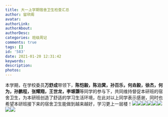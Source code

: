 ```yaml
---
title: 大一上学期宿舍卫生检查汇总
author: 留欣阁
avatar: 
authorLink: 
authorAbout: 
authorDesc: 
categories: 班级周记
comments: true
tags: []
id: '583'
date: 2021-01-20 12:31:42
keywords:
description:
photos:
---
```


本学期，在学校委员**万舒成**带领下，**陈恺毅，陈泊蓂，孙百乐，何垚毅，徐杰，何为，孙鹏程，张耀翔，王世龙，李塬灏**等同学的参与下，共同维持督促本研班的宿舍卫生，为本研班创造了舒适的学习生活环境，在此对以上同学表示感谢，同时也希望本研班接下来的宿舍卫生能做到越来越好，学习更上一层楼！![](http://www.aiupc.xyz/wp-content/uploads/2021/01/7926E45158710BA7A7190B78C93ADB95-300x225.jpg)![](http://www.aiupc.xyz/wp-content/uploads/2021/01/707381E42F10CA68A0DC0819C0539D1A-300x225.jpg)![](http://www.aiupc.xyz/wp-content/uploads/2021/01/FEEB3C540CA689175DB1B80FFBD6E464-225x300.jpg)![](http://www.aiupc.xyz/wp-content/uploads/2021/01/42EE13C00A5C27DAB74EFCD5A4E9BBBA-300x225.jpg)![](http://www.aiupc.xyz/wp-content/uploads/2021/01/3F9C335EBE0BD6159AB78438A86A84C7-300x225.jpg)![](http://www.aiupc.xyz/wp-content/uploads/2021/01/5BAAF82114B370C14E4EBF55A6AB8B6F-300x225.jpg)![](http://www.aiupc.xyz/wp-content/uploads/2021/01/E1EC30A4D29A8C8ADE1284E1CF94D015-225x300.jpg)![](http://www.aiupc.xyz/wp-content/uploads/2021/01/885765C83CF61FD1687E4A92E47BE2B1-300x225.jpg)